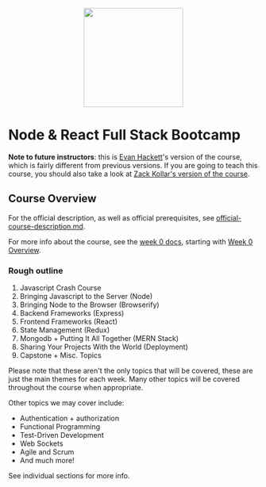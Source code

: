 <p align="center">
  <img width="200px" src="https://pdxcodeguild.com/static/img/pdxcglogo.svg">
</p>

# Node & React Full Stack Bootcamp

**Note to future instructors**: this is [Evan Hackett](https://github.com/evanhackett)'s version of the course, which is fairly different from previous versions. If you are going to teach this course, you should also take a look at [Zack Kollar's version of the course](https://github.com/PdxCodeGuild/AdvancedJavascriptCourse).


## Course Overview

For the official description, as well as official prerequisites, see [official-course-description.md](./official-course-description.md).

For more info about the course, see the [week 0 docs](./week-0), starting with [Week 0 Overview](./week-0/week-0-overview.md).

### Rough outline

1. Javascript Crash Course
2. Bringing Javascript to the Server (Node)
3. Bringing Node to the Browser (Browserify)
4. Backend Frameworks (Express)
5. Frontend Frameworks (React)
6. State Management (Redux)
7. Mongodb + Putting It All Together (MERN Stack)
8. Sharing Your Projects With the World (Deployment)
9. Capstone + Misc. Topics

Please note that these aren't the only topics that will be covered, these are just the main themes for each week. Many other topics will be covered throughout the course when appropriate.

Other topics we may cover include:

* Authentication + authorization
* Functional Programming
* Test-Driven Development
* Web Sockets
* Agile and Scrum
* And much more!

See individual sections for more info.
